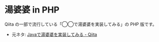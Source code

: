 # 湯婆婆 in PHP

Qiita の一部で流行している「◯◯で湯婆婆を実装してみる」の PHP 版です。

- 元ネタ: [Javaで湯婆婆を実装してみる \- Qiita](https://qiita.com/Nemesis/items/c7192a7c510788d2cba2)
